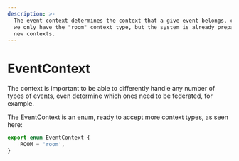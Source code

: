 ```yaml
---
description: >-
  The event context determines the context that a give event belongs, currently
  we only have the "room" context type, but the system is already prepared for
  new contexts.
---
```


# EventContext

The context is important to be able to differently handle any number of types of events, even determine which ones need to be federated, for example.

The EventContext is an enum, ready to accept more context types, as seen here:

```typescript
export enum EventContext {
    ROOM = 'room',
}
```

